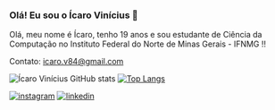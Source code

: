 ### Olá! Eu sou o Ícaro Vinícius 👋

Olá, meu nome é Ícaro, tenho 19 anos e sou estudante de Ciência da Computação no Instituto Federal do Norte de Minas Gerais - IFNMG !!

Contato: icaro.v84@gmail.com

![Ícaro Vinícius GitHub stats](https://github-readme-stats.vercel.app/api?username=icaroivcd&show_icons=true&theme=onedark) 
[![Top Langs](https://github-readme-stats.vercel.app/api/top-langs/?username=icaroivcd&theme=ondeark)](https://github.com/anuraghazra/github-readme-stats)

[![instagram](https://img.shields.io/badge/Instagram-E4405F?style=for-the-badge&logo=instagram&logoColor=white)](https://www.instagram.com/icaroviniciuscd/)
[![linkedin](https://img.shields.io/badge/LinkedIn-0077B5?style=for-the-badge&logo=linkedin&logoColor=white)](https://www.linkedin.com/in/ícaro-vinícius-8b1975232/)

